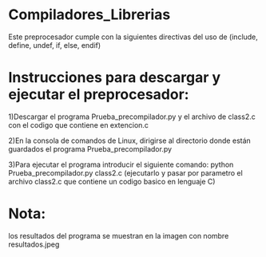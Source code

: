 # Compiladores_Librerias

   Este preprocesador cumple con la siguientes directivas del uso de (include, define, undef, if, else, endif)

# Instrucciones para descargar y ejecutar el preprocesador:
   
   1)Descargar el programa Prueba_precompilador.py y el archivo de class2.c con el codigo que contiene en extencion.c

   2)En la consola de comandos de Linux, dirigirse al directorio donde están guardados el programa Prueba_precompilador.py

   3)Para ejecutar el programa introducir el siguiente comando: python Prueba_precompilador.py class2.c (ejecutarlo y pasar por parametro el archivo class2.c que contiene un codigo basico en lenguaje C)
   
# Nota: 
   
   los resultados del programa se muestran en la imagen con nombre resultados.jpeg

  
